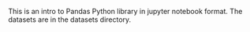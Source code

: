 This is an intro to Pandas Python library in jupyter notebook format. The datasets are in the datasets directory.
